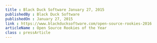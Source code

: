 ```yaml
---
title : Black Duck Software January 27, 2015
publishedBy : Black Duck Software
publishedOn : January 27, 2015
link : https://www.blackducksoftware.com/open-source-rookies-2016
articleName : Open Source Rookies of the Year
class : pressArticle
---
```

